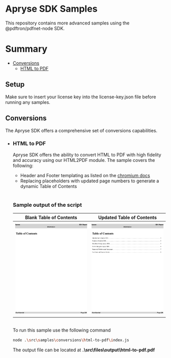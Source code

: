 # Apryse SDK Samples

This repository contains more advanced samples using the @pdftron/pdfnet-node SDK.

# Summary
- [Conversions](#conversions)
  - [HTML to PDF](#html-to-pdf)

## Setup

Make sure to insert your license key into the license-key.json file before running any samples.

## **Conversions**

The Apryse SDK offers a comprehensive set of conversions capabilities. 

 - ### **HTML to PDF**
   Apryse SDK offers the ability to convert HTML to PDF with high fidelity and accuracy using our HTML2PDF module. The sample covers the following:

   -  Header and Footer templating as listed on the [chromium docs](https://chromedevtools.github.io/devtools-protocol/tot/Page/#method-printToPDF)
   - Replacing placeholders with updated page numbers to generate a dynamic Table of Contents
    
    <br />

    ### **Sample output of the script**

    Blank Table of Contents    |  Updated Table of Contents
    :-------------------------:|:-------------------------:
    ![](./src/files//screenshots/html-to-pdf-toc-blank.jpg)  |  ![](./src/files//screenshots/html-to-pdf-toc-updated.jpg)

   <br />To run this sample use the following command
   ```bash
   node .\src\samples\conversions\html-to-pdf\index.js
   ```
   
   The output file can be located at **.\src\files\output\html-to-pdf.pdf**

